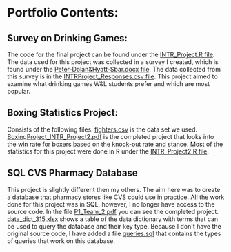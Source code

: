 # Portfolio Contents:

## Survey on Drinking Games:
The code for the final project can be found under the [INTR_Project.R file](https://github.com/D1Dolan/Portfolio/blob/main/INTR_Project.R). The data used for this project was collected in a survey I created, which is found under the [Peter-Dolan&Hyatt-Sbar.docx file](https://github.com/D1Dolan/Portfolio/blob/main/Peter-Dolan%26Hyatt-Sbar.pdf). The data collected from this survey is in the [INTRProject_Responses.csv file](https://github.com/D1Dolan/Portfolio/blob/main/INTRProject_Responses.csv). This project aimed to examine what drinking games W&L students prefer and which are most popular. 

## Boxing Statistics Project:
Consists of the following files. [fighters.csv](https://github.com/D1Dolan/Portfolio/blob/main/fighters.csv) is the data set we used. [BoxingProject_INTR_Project2.pdf](https://github.com/D1Dolan/Portfolio/blob/main/BoxingProject_INTR_Project2.pdf) is the completed project that looks into the win rate for boxers based on the knock-out rate and stance. Most of the statistics for this project were done in R under the [INTR_Project2.R file](https://github.com/D1Dolan/Portfolio/blob/main/INTR_Project2.R).

## SQL CVS Pharmacy Database
This project is slightly different then my others. The aim here was to create a database that pharmacy stores like CVS could use in practice. All the work done for this project was in SQL, however, I no longer have access to the source code. In the file [P1_Team_2.pdf](https://github.com/D1Dolan/Portfolio/blob/main/P1_Team_2.pdf) you can see the completed project. [data_dict_315.xlsx](https://github.com/D1Dolan/Portfolio/blob/main/data_dict_315.xlsx) shows a table of the data dictionary with terms that can be used to query the database and their key type. Because I don't have the original source code, I have added a file [queries.sql](https://github.com/D1Dolan/Portfolio/blob/main/queries.sql) that contains the types of queries that work on this database.
